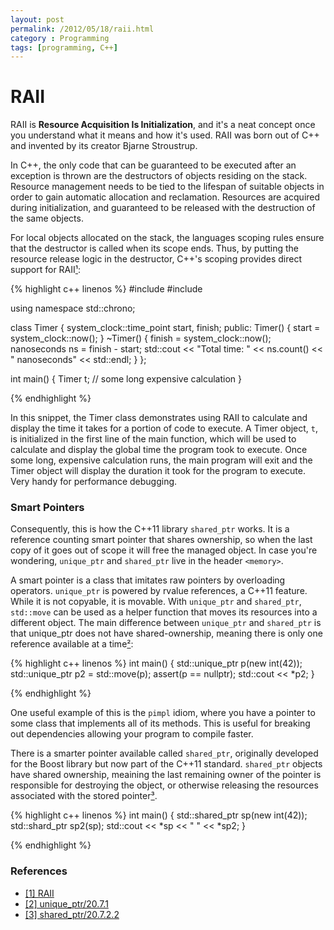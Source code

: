 ```yaml
---
layout: post
permalink: /2012/05/18/raii.html
category : Programming
tags: [programming, C++]
---
```


# RAII

RAII is __Resource Acquisition Is Initialization__, and it's a neat concept once you 
understand what it means and how it's used. RAII was born out of C++ and invented 
by its creator Bjarne Stroustrup.

In C++, the only code that can be guaranteed to be executed after an exception is 
thrown are the destructors of objects residing on the stack. Resource management 
needs to be tied to the lifespan of suitable objects in order to gain automatic 
allocation and reclamation. Resources are acquired during initialization, and 
guaranteed to be released with the destruction of the same objects.

For local objects allocated on the stack, the languages scoping rules ensure that 
the destructor is called when its scope ends. Thus, by putting the resource release 
logic in the destructor, C++'s scoping provides direct support for 
RAII[¹](http://en.wikipedia.org/wiki/Resource_Acquisition_Is_Initialization):

{% highlight c++ linenos %}
#include <iostream>
#include <chrono>

using namespace std::chrono;

class Timer {
    system_clock::time_point start, finish;
    public:
    Timer() {
        start = system_clock::now();
    }
    ~Timer() {
        finish = system_clock::now();
        nanoseconds ns = finish - start;
        std::cout << "Total time: "
            << ns.count() << " nanoseconds" << std::endl;
    }
};

int main() {
    Timer t;
    // some long expensive calculation
}

{% endhighlight %}

In this snippet, the Timer class demonstrates using RAII to calculate and display
the time it takes for a portion of code to execute. A Timer object, `t`, is 
initialized in the first line of the main function, which will be used 
to calculate and display the global time the program took to execute. Once some
long, expensive calculation runs, the main program will exit and the Timer object
will display the duration it took for the program to execute. Very handy for performance
debugging.

### Smart Pointers

Consequently, this is how the C++11 library `shared_ptr` works. It is a reference
counting smart pointer that shares ownership, so when the last copy of it goes out
of scope it will free the managed object. In case you're wondering, `unique_ptr` and 
`shared_ptr` live in the header `<memory>`.
  
A smart pointer is a class that imitates raw pointers by overloading operators.
`unique_ptr` is powered by rvalue references, a C++11 feature. While it is not copyable,
it is movable. With `unique_ptr` and `shared_ptr`, `std::move` can be used as a 
helper function that moves its resources into a different object. The main difference
between `unique_ptr` and `shared_ptr` is that unique_ptr does not have shared-ownership,
meaning there is only one reference available at a time[²](http://www.open-std.org/jtc1/sc22/wg21/docs/papers/2011/n3242.pdf):

{% highlight c++ linenos %}
int main() {
    std::unique_ptr<int> p(new int(42));
    std::unique_ptr<int> p2 = std::move(p);
    assert(p == nullptr);
    std::cout << *p2;
}

{% endhighlight %}

One useful example of this is the `pimpl` idiom, where you have a pointer
to some class that implements all of its methods. This is useful for breaking 
out dependencies allowing your program to compile faster.

There is a smarter pointer available called `shared_ptr`, originally developed
for the Boost library but now part of the C++11 standard. `shared_ptr` objects 
have shared ownership, meaining the last remaining owner of the pointer is responsible 
for destroying the object, or otherwise releasing the resources associated with 
the stored pointer[³](http://www.open-std.org/jtc1/sc22/wg21/docs/papers/2011/n3242.pdf).

{% highlight c++ linenos %}
int main() {
  std::shared_ptr<int> sp(new int(42));
  std::shard_ptr<int> sp2(sp);
  std::cout << *sp << " " << *sp2;
}

{% endhighlight %}

### References

* [[1] RAII](http://en.wikipedia.org/wiki/Resource_Acquisition_Is_Initialization)
* [[2] unique_ptr/20.7.1](http://www.open-std.org/jtc1/sc22/wg21/docs/papers/2011/n3242.pdf)
* [[3] shared_ptr/20.7.2.2](http://www.open-std.org/jtc1/sc22/wg21/docs/papers/2011/n3242.pdf)
